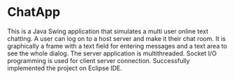 # ChatApp
This is a Java Swing application that simulates a multi user online text chatting. 
A user can log on to a host server and make it their chat room. 
It is graphically a frame with a text field for entering messages and a text area to see the whole dialog. 
The server application is multithreaded. 
Socket I/O programming is used for client server connection. 
Successfully implemented the project on Eclipse IDE.

